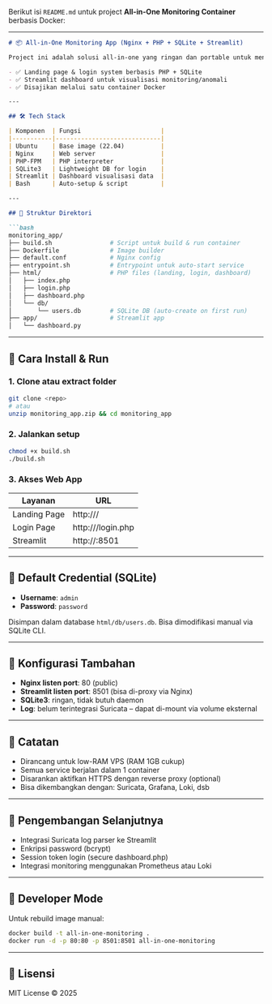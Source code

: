 Berikut isi `README.md` untuk project **All-in-One Monitoring Container** berbasis Docker:

---

````markdown
# 📦 All-in-One Monitoring App (Nginx + PHP + SQLite + Streamlit)

Project ini adalah solusi all-in-one yang ringan dan portable untuk menyajikan:

- ✅ Landing page & login system berbasis PHP + SQLite
- ✅ Streamlit dashboard untuk visualisasi monitoring/anomali
- ✅ Disajikan melalui satu container Docker

---

## 🛠 Tech Stack

| Komponen  | Fungsi                      |
|-----------|-----------------------------|
| Ubuntu    | Base image (22.04)          |
| Nginx     | Web server                  |
| PHP-FPM   | PHP interpreter             |
| SQLite3   | Lightweight DB for login    |
| Streamlit | Dashboard visualisasi data  |
| Bash      | Auto-setup & script         |

---

## 📂 Struktur Direktori

```bash
monitoring_app/
├── build.sh                # Script untuk build & run container
├── Dockerfile              # Image builder
├── default.conf            # Nginx config
├── entrypoint.sh           # Entrypoint untuk auto-start service
├── html/                   # PHP files (landing, login, dashboard)
│   ├── index.php
│   ├── login.php
│   ├── dashboard.php
│   └── db/
│       └── users.db        # SQLite DB (auto-create on first run)
├── app/                    # Streamlit app
│   └── dashboard.py
````

---

## 🚀 Cara Install & Run

### 1. Clone atau extract folder

```bash
git clone <repo>
# atau
unzip monitoring_app.zip && cd monitoring_app
```

### 2. Jalankan setup

```bash
chmod +x build.sh
./build.sh
```

### 3. Akses Web App

| Layanan      | URL                         |
| ------------ | --------------------------- |
| Landing Page | http\://<your-ip>/          |
| Login Page   | http\://<your-ip>/login.php |
| Streamlit    | http\://<your-ip>:8501      |

---

## 🔐 Default Credential (SQLite)

* **Username**: `admin`
* **Password**: `password`

Disimpan dalam database `html/db/users.db`. Bisa dimodifikasi manual via SQLite CLI.

---

## 🔧 Konfigurasi Tambahan

* **Nginx listen port**: 80 (public)
* **Streamlit listen port**: 8501 (bisa di-proxy via Nginx)
* **SQLite3**: ringan, tidak butuh daemon
* **Log**: belum terintegrasi Suricata – dapat di-mount via volume eksternal

---

## 📌 Catatan

* Dirancang untuk low-RAM VPS (RAM 1GB cukup)
* Semua service berjalan dalam 1 container
* Disarankan aktifkan HTTPS dengan reverse proxy (optional)
* Bisa dikembangkan dengan: Suricata, Grafana, Loki, dsb

---

## 🧪 Pengembangan Selanjutnya

* Integrasi Suricata log parser ke Streamlit
* Enkripsi password (bcrypt)
* Session token login (secure dashboard.php)
* Integrasi monitoring menggunakan Prometheus atau Loki

---

## 🧤 Developer Mode

Untuk rebuild image manual:

```bash
docker build -t all-in-one-monitoring .
docker run -d -p 80:80 -p 8501:8501 all-in-one-monitoring
```

---

## 🪪 Lisensi

MIT License © 2025

```
